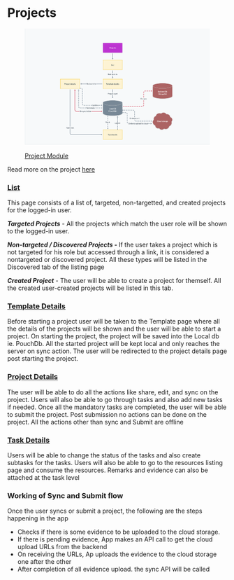 # Projects





<figure><img src="../../../.gitbook/assets/9734d044-3220-408a-bc45-ea8a2aca102d (1).png" alt=""><figcaption><p><a href="https://sunbird-ed.github.io/docs/mobile/modules/ProjectModule.html">Project Module </a></p></figcaption></figure>

Read more on the project [here](https://ed.sunbird.org/misc/templates-1/overview/what-is-a-project)&#x20;

### [List](https://sunbird-ed.github.io/docs/mobile/components/ProjectListingComponent.html)

This page consists of a list of, targeted, non-targetted, and created projects for the logged-in user.

_**Targeted Projects**_ - All the projects which match the user role will be shown to the logged-in user.

_**Non-targeted / Discovered Projects -**_ If the user takes a project which is not targeted for his role but accessed through a link, it is considered a nontargeted or discovered project. All these types will be listed in the Discovered tab of the listing page

_**Created Project**_ - The user will be able to create a project for themself. All the created user-created projects will be listed in this tab.



### [Template Details](https://sunbird-ed.github.io/docs/mobile/modules/ProjectTemplateviewPageModule.html)

Before starting a project user will be taken to the Template page where all the details of the projects will be shown and the user will be able to start a project. On starting the project, the project will be saved into the Local db ie. PouchDb. All the started project will be kept local and only reaches the server on sync action. The user will be redirected to the project details page post starting the project.



### [Project Details](https://sunbird-ed.github.io/docs/mobile/components/ProjectDetailsComponent.html)

The user will be able to do all the actions like share, edit, and sync on the project. Users will also be able to go through tasks and also add new tasks if needed. Once all the mandatory tasks are completed, the user will be able to submit the project. Post submission no actions can be done on the project. All the actions other than sync and Submit are offline



### [Task Details](https://sunbird-ed.github.io/docs/mobile/components/TaskViewPage.html)

Users will be able to change the status of the tasks and also create subtasks for the tasks. Users will also be able to go to the resources listing page and consume the resources. Remarks and evidence can also be attached at the task level



### Working of Sync and Submit flow

Once the user syncs or submit a project, the following are the steps happening in the app

* Checks if there is some evidence to be uploaded to the cloud storage.
* If there is pending evidence, App makes an API call to get the cloud upload URLs from the backend
* On receiving the URLs, Ap uploads the evidence  to the cloud storage one after the other
* After completion of all evidence upload. the sync API will be called

